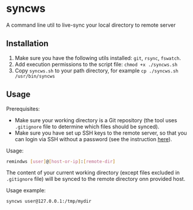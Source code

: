 # syncws

A command line util to live-sync your local directory to remote server

## Installation

1. Make sure you have the following utils installed: `git`, `rsync`, `fswatch`.
1. Add execution permissions to the script file: `chmod +x ./syncws.sh`
1. Copy `syncws.sh` to your path directory, for example `cp ./syncws.sh /usr/bin/syncws`

## Usage

Prerequisites:

- Make sure your working directory is a Git repository (the tool uses `.gitignore` file to determine which files should be synced).
- Make sure you have set up SSH keys to the remote server, so that you can login via SSH without a password (see the instruction [here](https://www.digitalocean.com/community/tutorials/how-to-set-up-ssh-keys--2)).

Usage: 

```bash
remindws [user]@[host-or-ip]:[remote-dir]
```

The content of your current working directory (except files excluded in `.gitignore` file) will be synced to the remote directory onn provided host.

Usage example:

```bash
syncws user@127.0.0.1:/tmp/mydir
```